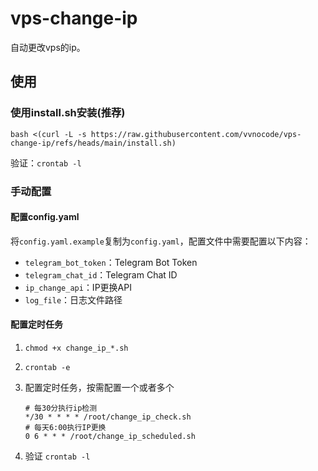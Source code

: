 # vps-change-ip
自动更改vps的ip。

## 使用

### 使用install.sh安装(推荐)

`bash <(curl -L -s https://raw.githubusercontent.com/vvnocode/vps-change-ip/refs/heads/main/install.sh)`

验证：`crontab -l`

### 手动配置

#### 配置config.yaml

将`config.yaml.example`复制为`config.yaml`，配置文件中需要配置以下内容：

- `telegram_bot_token`：Telegram Bot Token
- `telegram_chat_id`：Telegram Chat ID
- `ip_change_api`：IP更换API
- `log_file`：日志文件路径

#### 配置定时任务
1. `chmod +x change_ip_*.sh`
2. `crontab -e`
3. 配置定时任务，按需配置一个或者多个
	```shell
	# 每30分执行ip检测
	*/30 * * * * /root/change_ip_check.sh
	# 每天6:00执行IP更换
	0 6 * * * /root/change_ip_scheduled.sh
	```

4. 验证
	`crontab -l`